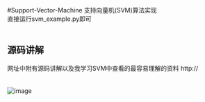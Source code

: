 #Support-Vector-Machine
支持向量机(SVM)算法实现
<br>
直接运行svm_example.py即可<br>
<br>



源码讲解
------
网址中附有源码讲解以及我学习SVM中查看的最容易理解的资料
http://<br>
<br>
<br>
![image]()
